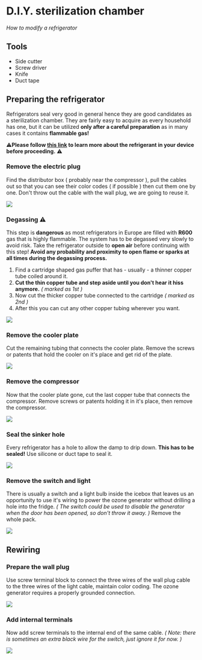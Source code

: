 # D.I.Y. sterilization chamber 

*How to modify a refrigerator*

## Tools

* Side cutter
* Screw driver
* Knife
* Duct tape



## Preparing the refrigerator 

Refrigerators seal very good in general hence they are good candidates as a sterilization chamber. They are fairly easy to acquire as every household has one, but it can be utilized **only after a careful preparation** as in many cases it contains **flammable gas!** ​​

:warning:**Please follow [this link](https://www.kth.se/en/2.2145/energiteknik/forskningsavdelningar/ett/projekt/koldmedier-med-lag-gwp/low-gwp-news/nagot-om-koldmediers-brannbarhet-1.575938) to learn more about the refrigerant in your device before proceeding.** :warning:

### Remove the electric plug

Find the distributor box ( probably near the compressor ), pull the cables out so that you can see their color codes ( if possible ) then cut them one by one. Don't throw out the cable with the wall plug, we are going to reuse it.

![](build/refr_rm_plug.jpg)

### Degassing :warning:

This step is **dangerous** as most refrigerators in Europe are filled with **R600** gas that is highly flammable. The system has to be degassed very slowly to avoid risk. Take the refrigerator outside to **open air** before continuing with this step! **Avoid any probability and proximity to open flame or sparks at all times during the degassing process.**

1. Find a cartridge shaped gas puffer that has - usually - a thinner copper tube coiled around it.
2. **Cut the thin copper tube and step aside until you don't hear it hiss anymore.** *( marked as 1st )*
3. Now cut the thicker copper tube connected to the cartridge *( marked as 2nd )*
4. After this you can cut any other copper tubing wherever you want.

![](build/refr_degass.jpg)

### Remove the cooler plate

Cut the remaining tubing that connects the cooler plate. Remove the screws or patents that hold the cooler on it's place and get rid of the plate.

![](build/refr_rm_cooler.jpg)

### Remove the compressor

Now that the cooler plate gone, cut the last copper tube that connects the compressor. Remove screws or patents holding it in it's place, then remove the compressor.

![](build/refr_rm_compr.jpg)

### Seal the sinker hole

Every refrigerator has a hole to allow the damp to drip down. **This has to be sealed!** Use silicone or duct tape to seal it.

![](build/refr_seal.jpg)

### Remove the switch and light

There is usually a switch and a light bulb inside the icebox that leaves us an opportunity to use it's wiring to power the ozone generator without drilling a hole into the fridge. *( The switch could be used to disable the generator when the door has been opened, so don't throw it away. )* Remove the whole pack.

![](build/refr_rm_light.jpg)

## Rewiring

### Prepare the wall plug

Use screw terminal block to connect the three wires of the wall plug cable to the three wires of the light cable, maintain color coding. The ozone generator requires a properly grounded connection.

![](build/refr_out_rewire.jpg)

### Add internal terminals

Now add screw terminals to the internal end of the same cable. *( Note: there is sometimes an extra black wire for the switch, just ignore it for now. )*

![](build/refr_ins_rewire.jpg)
